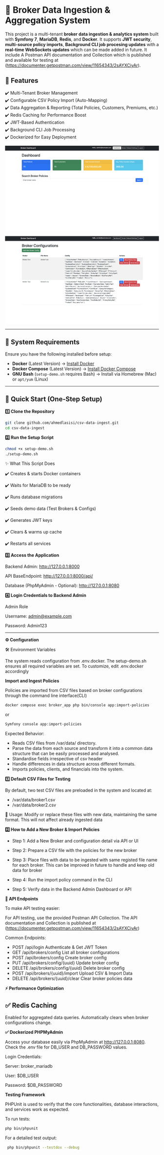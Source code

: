 # 🚀 Broker Data Ingestion & Aggregation System

This project is a multi-tenant **broker data ingestion & analytics system** built with **Symfony 7**, **MariaDB**, **Redis**, and **Docker**. It supports **JWT security**, **multi-source policy imports**, **Background CLI job procesing updates** with a **real-time WebSockets updates** which can be made added in future. It include A Postman API documentation and Collection which is published and available for testing at (https://documenter.getpostman.com/view/11654343/2sAYXCiyAr).

## **🔹 Features**

✔️ Multi-Tenant Broker Management  
✔️ Configurable CSV Policy Import (Auto-Mapping)  
✔️ Data Aggregation & Reporting (Total Policies, Customers, Premiums, etc.)  
✔️ Redis Caching for Performance Boost  
✔️ JWT-Based Authentication  
✔️ Background CLI Job Processing  
✔️ Dockerized for Easy Deployment

![image info](./dashboard.png)

![image info](./setting.png)

---

## **📌 System Requirements**

Ensure you have the following installed before setup:

- **Docker** (Latest Version) → [Install Docker](https://docs.docker.com/get-docker/)
- **Docker Compose** (Latest Version) → [Install Docker Compose](https://docs.docker.com/compose/install/)
- **GNU Bash** (`setup-demo.sh` requires Bash) → Install via Homebrew (Mac) or `apt/yum` (Linux)

---

## **🚀 Quick Start (One-Step Setup)**

**1️⃣ Clone the Repository**

```sh
git clone github.com/ahmedlasisi/csv-data-ingest.git
cd csv-data-ingest
```

**2️⃣ Run the Setup Script**

```sh
chmod +x setup-demo.sh
./setup-demo.sh
```

✨ What This Script Does

✔️ Creates & starts Docker containers

✔️ Waits for MariaDB to be ready

✔️ Runs database migrations

✔️ Seeds demo data (Test Brokers & Configs)

✔️ Generates JWT keys

✔️ Clears & warms up cache

✔️ Restarts all services

**3️⃣ Access the Application**

Backend Admin: http://127.0.0.1:8000

API BaseEndpoint: http://127.0.0.1:8000/api/

Database (PhpMyAdmin - Optional): http://127.0.0.1:8080

**4️⃣ Login Credentials to Backend Admin**

Admin Role

Username: admin@example.com

Password: Admin123

---

**⚙️ Configuration**

🛠️ Environment Variables

The system reads configuration from .env.docker. The setup-demo.sh ensures all required variables are set. To customize, edit .env.docker accordingly

**Import and Ingest Policies**

Policies are imported from CSV files based on broker configurations through the command line interface(CLI)

```sh
docker compose exec broker_app php bin/console app:import-policies

```

or

```sh
Symfony console app:import-policies

```

Expected Behavior:

- Reads CSV files from /var/data/ directory.
- Parse the data from each source and transform it into a common data structure that can be easily processed and analysed.
- Standardise fields irrespective of csv header
- Handle differences in data structure across different formats.
- Imports policies, clients, and financials into the system.

**1️⃣ Default CSV Files for Testing**

By default, two test CSV files are preloaded in the system and located at:

- /var/data/broker1.csv
- /var/data/broker2.csv

📌 Usage: Modify or replace these files with new data, maintaining the same format. This will not affect already ingested data

**2️⃣ How to Add a New Broker & Import Policies**

- Step 1: Add a New Broker and configuration detail via API or UI

- Step 2: Prepare a CSV file with the policies for the new broker

- Step 3: Place files with data to be ingested with same registed file name for each broker. This can be improved in future to handle and keep old data for broker

- Step 4: Run the import policy command in the CLI

- Step 5: Verify data in the Backend Admin Dashboard or API

**📜 API Endpoints**

To make API testing easier:

For API testing, use the provided Postman API Collection. The API documentation and Collection is published at (https://documenter.getpostman.com/view/11654343/2sAYXCiyAr)

Common Endpoints:

- POST /api/login Authenticate & Get JWT Token
- GET /api/brokers/config List all broker configurations
- POST /api/brokers/config Create broker config
- PUT /api/brokers/config/{uuid} Update broker config
- DELETE /api/brokers/config/{uuid} Delete broker config
- POST /api/brokers/{uuid}/import Upload CSV & Import Data
- DELETE /api/brokers/{uuid}/clear Clear broker policies data

**⚡ Performance Optimization**

## ✅ Redis Caching

Enabled for aggregated data queries. Automatically clears when broker configurations change.

**✅ Dockerized PHPMyAdmin**

Access your database easily via PhpMyAdmin at http://127.0.0.1:8080.
Check the .env file for DB_USER and DB_PASSWORD values.

Login Credentials:

Server: broker_mariadb

User: $DB_USER

Password: $DB_PASSWORD

**Testing Framework**

PHPUnit is used to verify that the core functionalities, database interactions, and services work as expected.

To run tests:

```sh
php bin/phpunit
```

For a detailed test output:

```sh
 php bin/phpunit --testdox --debug
```
